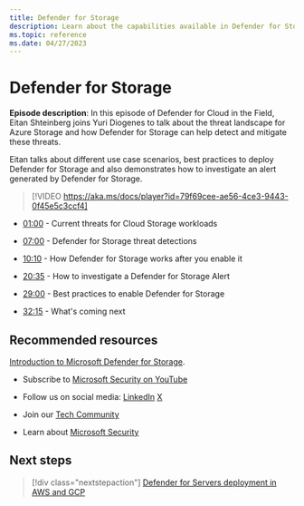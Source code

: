 ```yaml
---
title: Defender for Storage
description: Learn about the capabilities available in Defender for Storage.
ms.topic: reference
ms.date: 04/27/2023
---
```


# Defender for Storage

**Episode description**: In this episode of Defender for Cloud in the Field, Eitan Shteinberg joins Yuri Diogenes to talk about the threat landscape for Azure Storage and how Defender for Storage can help detect and mitigate these threats.  

  Eitan talks about different use case scenarios, best practices to deploy Defender for Storage and also demonstrates how to investigate an alert generated by Defender for Storage.

> [!VIDEO https://aka.ms/docs/player?id=79f69cee-ae56-4ce3-9443-0f45e5c3ccf4]

- [01:00](/shows/mdc-in-the-field/defender-for-storage#time=01m00s) - Current threats for Cloud Storage workloads

- [07:00](/shows/mdc-in-the-field/defender-for-storage#time=07m00s) - Defender for Storage threat detections

- [10:10](/shows/mdc-in-the-field/defender-for-storage#time=10m10s) - How Defender for Storage works after you enable it

- [20:35](/shows/mdc-in-the-field/defender-for-storage#time=20m35s) - How to investigate a Defender for Storage Alert

- [29:00](/shows/mdc-in-the-field/defender-for-storage#time=29m00s) - Best practices to enable Defender for Storage

- [32:15](/shows/mdc-in-the-field/defender-for-storage#time=32m15s) - What's coming next

## Recommended resources

[Introduction to Microsoft Defender for Storage](defender-for-storage-introduction.md).

- Subscribe to [Microsoft Security on YouTube](https://www.youtube.com/redirect?event=video_description&redir_token=QUFFLUhqa0ZoTml2Qm9kZ2pjRzNMUXFqVUwyNl80YVNtd3xBQ3Jtc0trVm9QM2Z0NlpOeC1KSUE2UEd1cVJ5aHQ0MTN6WjJEYmNlOG9rWC1KZ1ZqaTNmcHdOOHMtWXRLSGhUTVBhQlhhYzlUc2xmTHZtaUpkd1c4LUQzLWt1YmRTbkVQVE5EcTJIM0Foc042SGdQZU5acVRJbw&q=https%3A%2F%2Faka.ms%2FSubscribeMicrosoftSecurity)

- Follow us on social media:
  [LinkedIn](https://www.youtube.com/redirect?event=video_description&redir_token=QUFFLUhqbFk5TXZuQld2NlpBRV9BQlJqMktYSm95WWhCZ3xBQ3Jtc0tsQU13MkNPWGNFZzVuem5zc05wcnp0VGxybHprVTkwS2todWw0b0VCWUl4a2ZKYVktNGM1TVFHTXpmajVLcjRKX0cwVFNJaDlzTld4MnhyenBuUGRCVmdoYzRZTjFmYXRTVlhpZGc4MHhoa3N6ZDhFMA&q=https%3A%2F%2Fwww.linkedin.com%2Fshowcase%2Fmicrosoft-security%2F)
  [X](https://x.com/msftsecurity)

- Join our [Tech Community](https://aka.ms/SecurityTechCommunity)

- Learn about [Microsoft Security](https://msft.it/6002T9HQY)

## Next steps

> [!div class="nextstepaction"]
> [Defender for Servers deployment in AWS and GCP](episode-fourteen.md)
